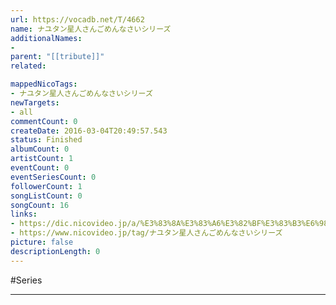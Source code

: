 ```yaml
---
url: https://vocadb.net/T/4662
name: ナユタン星人さんごめんなさいシリーズ
additionalNames: 
- 
parent: "[[tribute]]"
related:

mappedNicoTags:
- ナユタン星人さんごめんなさいシリーズ
newTargets:
- all
commentCount: 0
createDate: 2016-03-04T20:49:57.543
status: Finished
albumCount: 0
artistCount: 1
eventCount: 0
eventSeriesCount: 0
followerCount: 1
songListCount: 0
songCount: 16
links: 
- https://dic.nicovideo.jp/a/%E3%83%8A%E3%83%A6%E3%82%BF%E3%83%B3%E6%98%9F%E4%BA%BA%E3%81%95%E3%82%93%E3%81%94%E3%82%81%E3%82%93%E3%81%AA%E3%81%95%E3%81%84%E3%82%B7%E3%83%AA%E3%83%BC%E3%82%BA
- https://www.nicovideo.jp/tag/ナユタン星人さんごめんなさいシリーズ
picture: false
descriptionLength: 0
---
```


#Series



---

